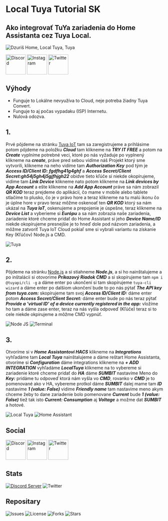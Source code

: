 # Local Tuya Tutorial SK

## Ako integrovať TuYa zariadenia do Home Assistanta cez Tuya Local.

![Dzuriš Home, Local Tuya, Tuya](https://github.com/DzurisHome/LocalTuya/blob/main/0.1.jpg)

[<img src='https://img.icons8.com/nolan/64/discord-logo.png' alt='Discord' height='64'>](https://discord.gg/wpg5aAx) [<img src='https://img.icons8.com/nolan/64/instagram-new.png' alt='Instagram' height='64'>](https://instagram.com/milandzuris) [<img src='https://img.icons8.com/nolan/64/twitter.png' alt='Twitter' height='64'>](https://twitter.com/DzurisHome)

## Výhody
- Funguje to Lokálne nevyužíva to Cloud, neje potreba žiadny Tuya Convert.
- Funguje to aj počas vypadaku (ISP) Internetu.
- Nulová odozva.

## 1.
Prvé pôjdeme na stránku [Tuya IoT](https://iot.tuya.com/ "Tuya IoT") tam sa zaregistrujeme a prihlásime potom pôjdeme na položku *****Cloud***** tam klikneme na *****TRY IT FREE***** a potom na *****Create***** vyplníme potrebné veci, ktoré po nás vyžaduje po vyplnený klikneme na *****create*****, práve pred sebou vidíme náš Projekt ktorý sme vytvorili, klikneme na neho vidíme tam *****Authorization Key***** pod tým je *****Access ID/Client ID: fgdfhg41g4ghf***** a *****Access Secret/Client Secret:gh54j5gh4j5gjfhjgh22***** obidve tieto kľúče si niekde okopírujeme, vidíme tam *****Link Device***** klikneme nato potom klikneme na *****Link devices by App Account***** a ešte klikneme na *****Add App Account***** práve sa nám zobrazil *****QR KOD***** teraz prejdeme do aplikácií, čo mame v mobile alebo tablete stlačíme to plusko, čo je v právo hore a teraz klikneme na tu malú ikonu čo je úplne hore v pravo teraz môžme oskenoať ten *****QR KOD***** ktorý sa nám ukázal na *****Tuya IoT*****, oskenujeme a prepojenie je úspešne, teraz klikneme na *****Device List***** a vyberieme si *****Európu***** a sa nám zobrazia naše zariadenia, zariadenie ktoré chceme pridať do Home Assistant si jeho *****Device Name/ID***** niekde okopírujeme presnejšie je to hneď dole pod názvom zariadenia, a môžme zatvoriť Tuya IoT Cloud pokiaľ sme si vybrali variantu na získanie Key (Kľúčov) Node.js a CMD.

![Tuya](https://github.com/milandzuris/LocalTuya/blob/main/Tuya.png)

## 2.
Pôjdeme na stránku [Node.js](https://nodejs.org/en/download/ "Node.js") a si stiahneme *****Node.js*****, a si ho nainštalujeme a po inštalácii si otovorime *****Príkazový Riadok CMD***** a si skopírujeme tam `npm i @tuyapi/cli -g` a dáme enter po ukončení si tam skopírujeme `tuya-cli wizard` a dáme enter po dalšiom ukončení bude to po nás pýtať *****The API key from tuya.com:***** skopírujeme tam svoj *****Access ID/Client ID:***** dáme enter potom *****Access Secret/Client Secret:***** dáme enter bude po nás teraz pýtať *****Provide a 'virtual ID' of a device currently registered in the app:***** vložíme ho tam a dáme zase enter, teraz na nás vyšla odpoveď (Kľúče) teraz si to cele niekde okpirujeme a môžme CMD vypnúť.

![Node JS](https://github.com/DzurisHome/LocalTuya/blob/main/Node%20JS.png)    ![Terminal](https://github.com/DzurisHome/LocalTuya/blob/main/Terminal.png)

## 3.
Otvoríme si v *****Home Assistantovi HACS***** klikneme na *****Integrations***** vyhľadáme tam *****Local Tuya***** nainštalujeme a dáme reštart Home Assistanta, otvoríme si *****Configuration***** dáme integrations klikneme na *****+ ADD INTEGRATION***** vyhľadáme *****LocalTuya***** klikneme na to vybereme si zariadenie ktoré chceme pridať do *****HA***** dáme *****SUMBIT***** nastavíme Meno do *****Key:***** pridáme tu odpoveď ktorá nám vyšla vo *****CMD*****, rovanko v *****CMD***** je to pomenované ako v HA, vybereme protkol dáme *****SUMBIT***** dalej mame tam *****ID***** nastavime *****1 (value: False)***** vidime *****Friendly name***** tam nastavime meno akym chceme žeby to dane zariadenie bolo pomenovane *****Current***** bude *****1 (value: False)***** tiež tak isto *****Current: Consumption***** aj *****Voltage***** a možme dat *****SUMBIT*****  a hotové.

![Local Tuya](https://github.com/milandzuris/LocalTuya/blob/main/Local%20Tuya.png)    ![Home Assistant](https://github.com/DzurisHome/LocalTuya/blob/main/Home%20Assistant.png)

## Social
[<img src='https://img.icons8.com/nolan/64/discord-logo.png' alt='Discord' height='64'>](https://discord.gg/wpg5aAx) [<img src='https://img.icons8.com/nolan/64/instagram-new.png' alt='Instagram' height='64'>](https://instagram.com/milandzuris) [<img src='https://img.icons8.com/nolan/64/twitter.png' alt='Twitter' height='64'>](https://twitter.com/DzurisHome)

## Stats
[![Discord Server](https://discord.com/api/guilds/731017969706205264/embed.png)](https://discord.gg/wpg5aAx) ![Twitter](https://img.shields.io/twitter/follow/DzurisHome?color=00C1FF&style=for-the-badge)

## Repositary
![Issues](https://img.shields.io/github/issues/DzurisHome/LocalTuya?color=FF0000&style=for-the-badge) ![License](https://img.shields.io/github/license/DzurisHome/LocalTuya?style=for-the-badge) ![Forks](https://img.shields.io/github/forks/DzurisHome/Localtuya?style=for-the-badge) ![Stars](https://img.shields.io/github/stars/DzurisHome/LocalTuya?color=FFE400&style=for-the-badge)  
